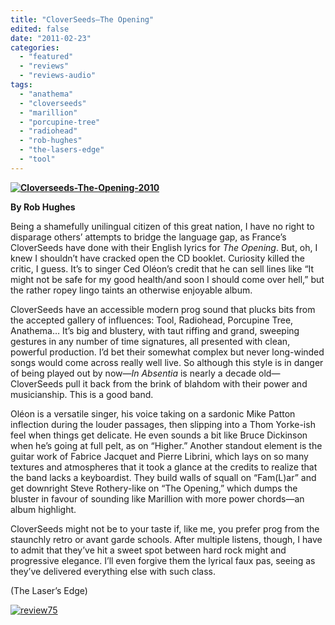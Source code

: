 ```yaml
---
title: "CloverSeeds—The Opening"
edited: false
date: "2011-02-23"
categories:
  - "featured"
  - "reviews"
  - "reviews-audio"
tags:
  - "anathema"
  - "cloverseeds"
  - "marillion"
  - "porcupine-tree"
  - "radiohead"
  - "rob-hughes"
  - "the-lasers-edge"
  - "tool"
---
```


**[![](http://www.hellbound.ca/wp-content/uploads/2011/02/Cloverseeds-The-Opening-2010-290x290.jpg "Cloverseeds-The-Opening-2010")](http://www.hellbound.ca/wp-content/uploads/2011/02/Cloverseeds-The-Opening-2010.jpg)**

**By Rob Hughes**

Being a shamefully unilingual citizen of this great nation, I have no right to disparage others’ attempts to bridge the language gap, as France’s CloverSeeds have done with their English lyrics for _The Opening_. But, oh, I knew I shouldn’t have cracked open the CD booklet. Curiosity killed the critic, I guess. It’s to singer Ced Oléon’s credit that he can sell lines like “It might not be safe for my good health/and soon I should come over hell,” but the rather ropey lingo taints an otherwise enjoyable album.

CloverSeeds have an accessible modern prog sound that plucks bits from the accepted gallery of influences: Tool, Radiohead, Porcupine Tree, Anathema… It’s big and blustery, with taut riffing and grand, sweeping gestures in any number of time signatures, all presented with clean, powerful production. I’d bet their somewhat complex but never long-winded songs would come across really well live. So although this style is in danger of being played out by now—_In Absentia_ is nearly a decade old—CloverSeeds pull it back from the brink of blahdom with their power and musicianship. This is a good band.

Oléon is a versatile singer, his voice taking on a sardonic Mike Patton inflection during the louder passages, then slipping into a Thom Yorke-ish feel when things get delicate. He even sounds a bit like Bruce Dickinson when he’s going at full pelt, as on “Higher.” Another standout element is the guitar work of Fabrice Jacquet and Pierre Librini, which lays on so many textures and atmospheres that it took a glance at the credits to realize that the band lacks a keyboardist. They build walls of squall on “Fam(L)ar” and get downright Steve Rothery-like on “The Opening,” which dumps the bluster in favour of sounding like Marillion with more power chords—an album highlight.

CloverSeeds might not be to your taste if, like me, you prefer prog from the staunchly retro or avant garde schools. After multiple listens, though, I have to admit that they’ve hit a sweet spot between hard rock might and progressive elegance. I’ll even forgive them the lyrical faux pas, seeing as they’ve delivered everything else with such class.

(The Laser’s Edge)

[![](http://www.hellbound.ca/wp-content/uploads/2009/09/review75.png "review75")](http://www.hellbound.ca/wp-content/uploads/2009/09/review75.png)

